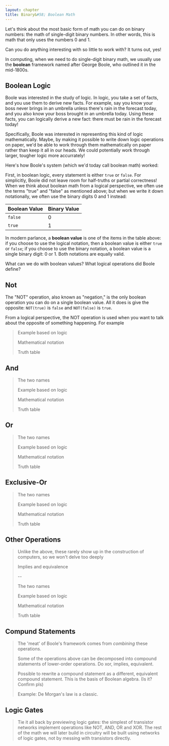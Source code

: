 ```yaml
---
layout: chapter
title: Binary&#58; Boolean Math
---
```


Let's think about the most basic form of math you can do on binary numbers: the math of single-digit binary numbers. In other words, this is math that only uses the numbers $0$ and $1$.

Can you do anything interesting with so little to work with? It turns out, yes!

In computing, when we need to do single-digit binary math, we usually use the **boolean** framework named after George Boole, who outlined it in the mid-1800s.

## Boolean Logic

Boole was interested in the study of logic. In logic, you take a set of facts, and you use them to derive new facts. For example, say you know your boss never brings in an umbrella unless there's rain in the forecast today, and you also know your boss brought in an umbrella today. Using these facts, you can logically derive a new fact: there must be rain in the forecast today!

Specifically, Boole was interested in representing this kind of logic mathematically. Maybe, by making it possible to write down logic operations on paper, we'd be able to work through them mathematically on paper rather than keep it all in our heads. We could potentially work through larger, tougher logic more accurrately!

Here's how Boole's system (which we'd today call boolean math) worked:

First, in boolean logic, every statement is either `true` or `false`. For simplicitly, Boole did not leave room for half-truths or partial correctness! When we think about boolean math from a logical perspective, we often use the terms "true" and "false" as mentioned above; but when we write it down notationally, we often use the binary digits $0$ and $1$ instead:

| Boolean Value | Binary Value |
| ------------- | ------------ |
| `false`       | $0$          |
| `true`        | $1$          |

In modern parlance, a **boolean value** is one of the items in the table above: if you choose to use the logical notation, then a boolean value is either `true` or `false`; if you choose to use the binary notation, a boolean value is a single binary digit: $0$ or $1$. Both notations are equally valid.

What can we do with boolean values? What logical operations did Boole define?

## Not

The "NOT" operation, also known as "negation," is the only boolean operation you can do on a single boolean value. All it does is give the opposite: `NOT(true)` is `false` and `NOT(false)` is `true`.

From a logical perspective, the NOT operation is used when you want to talk about the opposite of something happening. For example

> Example based on logic
>
> Mathematical notation
>
> Truth table

## And

> The two names
>
> Example based on logic
>
> Mathematical notation
>
> Truth table

## Or

> The two names
>
> Example based on logic
>
> Mathematical notation
>
> Truth table

## Exclusive-Or

> The two names
>
> Example based on logic
>
> Mathematical notation
>
> Truth table

## Other Operations

> Unlike the above, these rarely show up in the construction of computers, so we won't delve too deeply
>
> Implies and equivalence
>
> --
>
> The two names
>
> Example based on logic
>
> Mathematical notation
>
> Truth table

## Compund Statements

> The 'meat' of Boole's framework comes from *combining* these operations.
>
> Some of the operations above can be decomposed into compound statements of lower-order operations. Do xor, implies, equivalent.
>
> Possible to rewrite a compound statement as a different, equivalent compound statement. This is the basis of Boolean algebra. (Is it? Confirm pls)
>
> Example: De Morgan's law is a classic.

## Logic Gates

> Tie it all back by previewing logic gates: the simplest of transistor networks implement operations like NOT, AND, OR and XOR. The rest of the math we will later build in circuitry will be built using networks of logic gates, not by messing with transistors directly.

